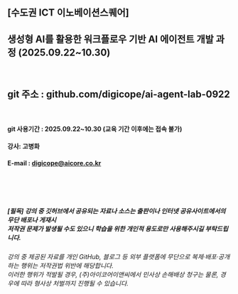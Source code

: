 ##  [수도권 ICT 이노베이션스퀘어]
##  생성형 AI를 활용한 워크플로우 기반 AI 에이전트 개발 과정 (2025.09.22~10.30)
<br>

## git 주소 :   github.com/digicope/ai-agent-lab-0922
<br>


#### git 사용기간 : 2025.09.22~10.30 (교육 기간 이후에는 접속 불가)


#### 강사: 고병화
#### E-mail : digicope@aicore.co.kr

<br>
<br>
<br>

##### [필독] 강의 중 깃허브에서 공유되는 자료나 소스는 출판이나 인터넷 공유사이트에서의 무단 배포나 게재시 <br> 저작권 문제가 발생될 수도 있으니 학습을 위한 개인적 용도로만 사용해주시길 부탁드립니다.   
###### 강의 중 제공된 자료를 개인 GitHub, 블로그 등 외부 플랫폼에 무단으로 복제·배포·공개하는 행위는 저작권법 위반에 해당합니다.  <br>  이러한 행위가 적발될 경우, (주)아이코어이앤씨에서 민사상 손해배상 청구는 물론, 경우에 따라 형사상 처벌까지 진행될 수 있습니다.
